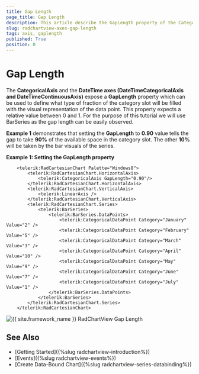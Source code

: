 ```yaml
---
title: Gap Length
page_title: Gap Length
description: This article describe the GapLength property of the CategoricalSeries.
slug: radchartview-axes-gap-length
tags: axis, gaplength
published: True
position: 0
---
```


# Gap Length

The __CategoricalAxis__ and the __DateTime axes (DateTimeCategoricalAxis and DateTimeContinuousAxis)__ expose a __GapLength__ property which can be used to define what type of fraction of the category slot will be filled with the visual representation of the data point. This property expects a relative value between 0 and 1. For the purpose of this tutorial we will use BarSeries as the gap length can be easily observed.

__Example 1__ demonstrates that setting the __GapLength__ to __0.90__ value tells the gap to take __90%__ of the available space in the category slot. The other __10%__ will be taken by the bar visuals of the series.

__Example 1: Setting the GapLength property__
```XAML
	<telerik:RadCartesianChart Palette="Windows8">
		<telerik:RadCartesianChart.HorizontalAxis>
			<telerik:CategoricalAxis GapLength="0.90"/>
		</telerik:RadCartesianChart.HorizontalAxis>
		<telerik:RadCartesianChart.VerticalAxis>
			<telerik:LinearAxis />
		</telerik:RadCartesianChart.VerticalAxis>
		<telerik:RadCartesianChart.Series>
			<telerik:BarSeries>
				<telerik:BarSeries.DataPoints>
					<telerik:CategoricalDataPoint Category="January" Value="2" />
					<telerik:CategoricalDataPoint Category="February" Value="5" />
					<telerik:CategoricalDataPoint Category="March" Value="3" />
					<telerik:CategoricalDataPoint Category="April" Value="10" />
					<telerik:CategoricalDataPoint Category="May" Value="9" />
					<telerik:CategoricalDataPoint Category="June" Value="7" />
					<telerik:CategoricalDataPoint Category="July" Value="1" />
				</telerik:BarSeries.DataPoints>
			</telerik:BarSeries>
		</telerik:RadCartesianChart.Series>
	</telerik:RadCartesianChart>
```

![{{ site.framework_name }} RadChartView Gap Length](images/radchartview-axes-gap-length.png)
	
## See Also
* [Getting Started]({%slug radchartview-introduction%})
* [Events]({%slug radchartview-events%})
* [Create Data-Bound Chart]({%slug radchartview-series-databinding%})
